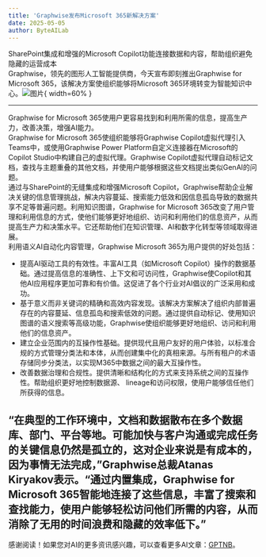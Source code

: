 ```yaml
---
title: 'Graphwise发布Microsoft 365新解决方案'
date: 2025-05-05
author: ByteAILab
---
```


SharePoint集成和增强的Microsoft Copilot功能连接数据和内容，帮助组织避免隐藏的运营成本  
Graphwise，领先的图形人工智能提供商，今天宣布即刻推出Graphwise for Microsoft 365，该解决方案使组织能够将Microsoft 365环境转变为智能知识中心。![图片](https://ai-techpark.com/wp-content/uploads/Graphwise-for-Microsoft.jpg){ width=60% }

---
Graphwise for Microsoft 365使用户更容易找到和利用所需的信息，提高生产力，改善决策，增强AI能力。  
Graphwise for Microsoft 365使组织能够将Graphwise Copilot虚拟代理引入Teams中，或使用Graphwise Power Platform自定义连接器在Microsoft的Copilot Studio中构建自己的虚拟代理。Graphwise Copilot虚拟代理自动标记文档，查找与主题重叠的其他文档，并使用户能够根据这些文档提出类似GenAI的问题。  
通过与SharePoint的无缝集成和增强Microsoft Copilot，Graphwise帮助企业解决关键的信息管理挑战，解决内容蔓延、搜索能力低效和因信息孤岛导致的数据共享不足等普遍问题。利用知识图谱，Graphwise for Microsoft 365改变了用户管理和利用信息的方式，使他们能够更好地组织、访问和利用他们的信息资产，从而提高生产力和决策水平。它还帮助他们在知识管理、AI和数字化转型等领域取得进展。  
利用语义AI自动化内容管理，Graphwise Microsoft 365为用户提供的好处包括：  

- 提高AI驱动工具的有效性。丰富AI工具（如Microsoft Copilot）操作的数据基础。通过提高信息的准确性、上下文和可访问性，Graphwise使Copilot和其他AI应用程序更加可靠和有价值。这促进了各个行业对AI倡议的广泛采用和成功。  
- 基于意义而非关键词的精确和高效内容发现。该解决方案解决了组织内部普遍存在的内容蔓延、信息孤岛和搜索低效的问题。通过提供自动标记、使用知识图谱的语义搜索等高级功能，Graphwise使组织能够更好地组织、访问和利用他们的信息资产。  
- 建立企业范围内的互操作性基础。提供现代且用户友好的用户体验，以标准合规的方式管理分类法和本体，从而创建集中化的真相来源。与所有租户的术语存储同步分类法，以实现M365中数据之间的最大互操作性。  
- 改善数据治理和合规性。提供清晰和结构化的方式来支持系统之间的互操作性。帮助组织更好地控制数据源、 lineage和访问权限，使用户能够信任他们所获得的信息。  

“在典型的工作环境中，文档和数据散布在多个数据库、部门、平台等地。可能加快与客户沟通或完成任务的关键信息仍然是孤立的，这对企业来说是有成本的，因为事情无法完成，”Graphwise总裁Atanas Kiryakov表示。“通过内置集成，Graphwise for Microsoft 365智能地连接了这些信息，丰富了搜索和查找能力，使用户能够轻松访问他们所需的内容，从而消除了无用的时间浪费和隐藏的效率低下。”
---
感谢阅读！如果您对AI的更多资讯感兴趣，可以查看更多AI文章：[GPTNB](https://gptnb.com)。